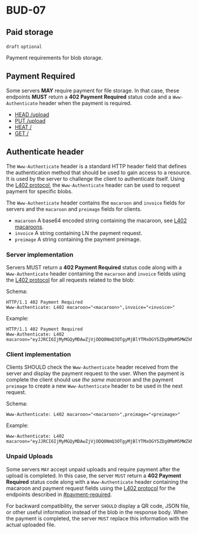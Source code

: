 BUD-07
======

Paid storage
---------------

`draft` `optional`

Payment requirements for blob storage.

## Payment Required

Some servers **MAY** require payment for file storage. In that case, these endpoints **MUST** return a **402 Payment Required** status code and a `Www-Authenticate` header when the payment is required.

- [HEAD /upload](./01.md#head-sha256---has-blob)
- [PUT /upload](./02.md#put-upload---upload-blob)
- [HEAT /<sha256>](./01.md#head-sha256---has-blob)
- [GET /<sha256>](./01.md#get-sha256---get-blob)


## Authenticate header

The `Www-Authenticate` header is a standard HTTP header field that defines the authentication method that should be used to gain access to a resource. It is used by the server to challenge the client to authenticate itself. Using the [L402 protocol](https://github.com/lightninglabs/L402), the `Www-Authenticate` header can be used to request payment for specific blobs.

The `Www-Authenticate` header contains the `macaroon` and `invoice` fields for servers and the `macaroon` and `preimage` fields for clients.

- `macaroon` A base64 encoded string containing the macaroon, see [L402 macaroons](https://github.com/lightninglabs/L402/blob/master/macaroons.md).
- `invoice` A string containing LN the payment request.
- `preimage` A string containing the payment preimage. 

### Server implementation

Servers MUST return a **402 Payment Required** status code along with a `Www-Authenticate` header containing the `macaroon` and `invoice` fields using the [L402 protocol](https://github.com/lightninglabs/L402) for all requests related to the blob:

Schema:

```http
HTTP/1.1 402 Payment Required
Www-Authenticate: L402 macaroon="<macaroon>",invoice="<invoice>"
```

Example:

```http
HTTP/1.1 402 Payment Required
Www-Authenticate: L402 macaroon="eyJJRCI6IjMyMGQyMDAwZjVjODQ0NmQ3OTgyMjBlYTMxOGY5ZDg0MmM5MWZkMjYyMTliODZhYWE2ODEzMDBjYjc4YTI2YWEiLCJ2ZXJzaW9uIjoiMCIsInBheW1lbnRfaGFzaCI6IjQzN2Q2YTg1Y2M2ZDQxMzNiYWIzZTEwNWM0NjViZjMzNTQ4ODNjNmVkNzNkZmFhODA3MDQ1ZmIyMTI4MTRmMjYiLCJ0b2tlbl9pZCI6IjExMzIiLCJsb2NhdGlvbiI6Ii9hcGkvdjIvbWVkaWEvNjZiMGU3NzFlYTM0ZDE0MTBkNTM4Nzk3MjQ0NGRiN2RkNjU3OGE5OTBhZDhmMjRjZjFiZTE1OWUwYmVkODdmYy8wNmQwM2FmYzJjZTJkYzY2ODUxMjFmNTFhZjM5ZDUyNjM2OWY5NjgyZTFhOWNiNGRiZGFlZDhlOWI1ZTJiNDI3Lm1wNCIsImNhdmVhdHMiOlsiIl19",invoice="lnbc30n1pnvscg5pp56rft56xqcdamm59epsvmes06ymctq7gjt3nfnu3mjaw6fmfuhweqhp5w48l28v60yvythn6qvnpq0lez54422a042yaw4kq8arvd68a6n7qcqzzsxqyz5vqsp5a5tz8qqf897a2psdh3gc8m72tkpfwf03p8j95tgvkwm0jx97ypqs9qxpqysgqxuv6h48rzmguqkyxdyegrwf2m9890st2mty7z68acvcp9s8ukpx5daja0tdfq4tn2lmt443kua45zh6dzuy90grz02hcfauqx999g4gpf9lqhw"
```

### Client implementation

Clients SHOULD check the `Www-Authenticate` header received from the server and display the payment request to the user. When the payment is complete the client should use *the same macaroon* and the payment `preimage` to create a new `Www-Authenticate` header to be used in the next request.

Schema:

```http
Www-Authenticate: L402 macaroon="<macaroon>",preimage="<preimage>"
```

Example:

```http
Www-Authenticate: L402 macaroon="eyJJRCI6IjMyMGQyMDAwZjVjODQ0NmQ3OTgyMjBlYTMxOGY5ZDg0MmM5MWZkMjYyMTliODZhYWE2ODEzMDBjYjc4YTI2YWEiLCJ2ZXJzaW9uIjoiMCIsInBheW1lbnRfaGFzaCI6IjQzN2Q2YTg1Y2M2ZDQxMzNiYWIzZTEwNWM0NjViZjMzNTQ4ODNjNmVkNzNkZmFhODA3MDQ1ZmIyMTI4MTRmMjYiLCJ0b2tlbl9pZCI6IjExMzIiLCJsb2NhdGlvbiI6Ii9hcGkvdjIvbWVkaWEvNjZiMGU3NzFlYTM0ZDE0MTBkNTM4Nzk3MjQ0NGRiN2RkNjU3OGE5OTBhZDhmMjRjZjFiZTE1OWUwYmVkODdmYy8wNmQwM2FmYzJjZTJkYzY2ODUxMjFmNTFhZjM5ZDUyNjM2OWY5NjgyZTFhOWNiNGRiZGFlZDhlOWI1ZTJiNDI3Lm1wNCIsImNhdmVhdHMiOlsiIl19",preimage="3e590d1336f241e858359c865802b4883ca91d47379c840af66785e2143bad22"
```

### Unpaid Uploads

Some servers `MAY` accept unpaid uploads and require payment after the upload is completed. In this case, the server `MUST` return a **402 Payment Required** status code along with a `Www-Authenticate` header containing the macaroon and payment request fields using the [L402 protocol](https://github.com/lightninglabs/L402) for the endpoints described in [#payment-required](#payment-required).

For backward compatibility, the server `SHOULD` display a QR code, JSON file, or other useful information instead of the blob in the response body. When the payment is completed, the server `MUST` replace this information with the actual uploaded file. 
